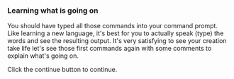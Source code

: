 ### Learning what is going on

You should have typed all those commands into your command prompt.
Like learning a new language, it's best for you to actually speak (type) the words
and see the resulting output. It's very satisfying to see your creation take life
let's see those first commands again with some comments to explain what's going on.

Click the continue button to continue.
